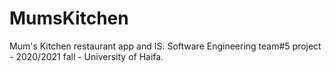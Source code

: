 # MumsKitchen
Mum's Kitchen restaurant app and IS.
Software Engineering team#5 project - 2020/2021 fall - University of Haifa.
